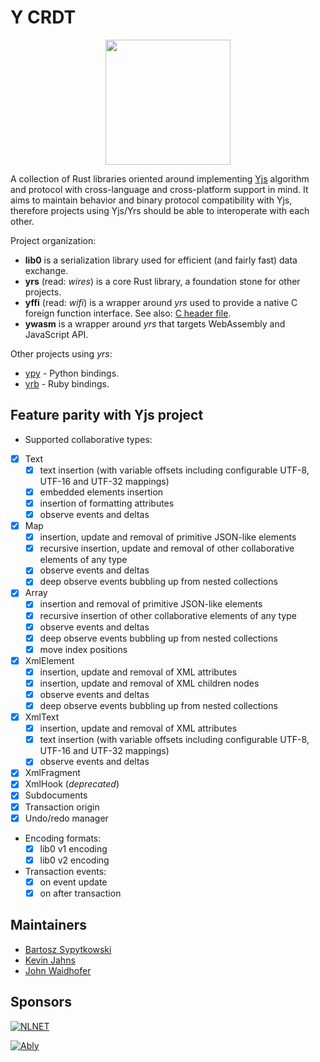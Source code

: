# Y CRDT
<p align="center">
  <img src="logo-yrs.svg" width="200"/>
</p>

A collection of Rust libraries oriented around implementing [Yjs](https://yjs.dev/) algorithm and protocol with cross-language and cross-platform support in mind. It aims to maintain behavior and binary protocol compatibility with Yjs, therefore projects using Yjs/Yrs should be able to interoperate with each other.

Project organization:

- **lib0** is a serialization library used for efficient (and fairly fast) data exchange.
- **yrs** (read: *wires*) is a core Rust library, a foundation stone for other projects.
- **yffi** (read: *wifi*) is a wrapper around *yrs* used to provide a native C foreign function interface. See also: [C header file](https://github.com/y-crdt/y-crdt/blob/main/tests-ffi/include/libyrs.h).
- **ywasm** is a wrapper around *yrs* that targets WebAssembly and JavaScript API.

Other projects using *yrs*:

- [ypy](https://github.com/y-crdt/ypy) - Python bindings.
- [yrb](https://github.com/y-crdt/yrb) - Ruby bindings.

## Feature parity with Yjs project

-  Supported collaborative types:
  - [x] Text
    - [x] text insertion (with variable offsets including configurable UTF-8, UTF-16 and UTF-32 mappings)
    - [x] embedded elements insertion
    - [x] insertion of formatting attributes
    - [x] observe events and deltas
  - [x] Map
    - [x] insertion, update and removal of primitive JSON-like elements
    - [x] recursive insertion, update and removal of other collaborative elements of any type
    - [x] observe events and deltas
    - [x] deep observe events bubbling up from nested collections
  - [x] Array
    - [x] insertion and removal of primitive JSON-like elements
    - [x] recursive insertion of other collaborative elements of any type
    - [x] observe events and deltas
    - [x] deep observe events bubbling up from nested collections
    - [x] move index positions
  - [x] XmlElement
    - [x] insertion, update and removal of XML attributes
    - [x] insertion, update and removal of XML children nodes
    - [x] observe events and deltas
    - [x] deep observe events bubbling up from nested collections
  - [x] XmlText
    - [x] insertion, update and removal of XML attributes
    - [x] text insertion (with variable offsets including configurable UTF-8, UTF-16 and UTF-32 mappings)
    - [x] observe events and deltas
  - [x] XmlFragment
  - [x] XmlHook (*deprecated*)
  - [x] Subdocuments
  - [x] Transaction origin
  - [x] Undo/redo manager
- Encoding formats:
  - [x] lib0 v1 encoding
  - [x] lib0 v2 encoding
- Transaction events:
  - [x] on event update
  - [x] on after transaction

## Maintainers

- [Bartosz Sypytkowski](https://github.com/Horusiath)
- [Kevin Jahns](https://github.com/dmonad)
- [John Waidhofer](https://github.com/Waidhoferj)

## Sponsors

[![NLNET](https://nlnet.nl/image/logo_nlnet.svg)](https://nlnet.nl/)

[![Ably](https://ably.com/assets/ably_ui/core/images/ably-logo-ad51bb21f40afd34a70df857594d6b7b84f6ceca0518f1d4d94e2b9579486351.png)](https://ably.com/)